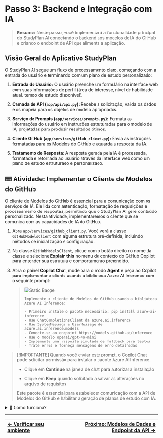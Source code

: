 # Passo 3: Backend e Integração com IA

> **Resumo:**
> Neste passo, você implementará a funcionalidade principal do StudyPlan AI conectando o backend aos modelos de IA do GitHub e criando o endpoint de API que alimenta a aplicação.

## Visão Geral do Aplicativo StudyPlan

O StudyPlan AI segue um fluxo de processamento claro, começando com a entrada do usuário e terminando com um plano de estudo personalizado:

1. **Entrada do Usuário:** O usuário preenche um formulário na interface web com suas informações de perfil (área de interesse, nível de habilidade atual, tempo de estudo disponível).

2. **Camada de API (`app/api/api.py`):** Recebe a solicitação, valida os dados e os mapeia para os objetos de modelo apropriados.

3. **Serviço de Prompts (`app/services/prompts.py`):** Formata as informações do usuário em instruções estruturadas para o modelo de IA, projetadas para produzir resultados ótimos.

4. **Cliente GitHub (`app/services/github_client.py`):** Envia as instruções formatadas para os Modelos do GitHub e aguarda a resposta da IA.

5. **Tratamento de Resposta:** A resposta gerada pela IA é processada, formatada e retornada ao usuário através da interface web como um plano de estudo estruturado e personalizado.

## ⌨️ Atividade: Implementar o Cliente de Modelos do GitHub

O cliente de Modelos do GitHub é essencial para a comunicação com os serviços de IA. Ele lida com autenticação, formatação de requisições e processamento de respostas, permitindo que o StudyPlan AI gere conteúdo personalizado. Nesta atividade, implementaremos o cliente que se comunica com as capacidades de IA do GitHub.

1. Abra `app/services/github_client.py`. Você verá a classe `GitHubModelsClient` com alguma estrutura pré-definida, incluindo métodos de inicialização e configuração.

2. Na classe `GitHubModelsClient`, clique com o botão direito no nome da classe e selecione **Explain this** no menu de contexto do GitHub Copilot para entender sua estrutura e comportamento pretendido.

3. Abra o painel **Copilot Chat**, mude para o modo **Agent** e peça ao Copilot para implementar o cliente usando a biblioteca Azure AI Inference com o seguinte prompt:

    > ![Static Badge](https://img.shields.io/badge/-Prompt-text?style=social\&logo=github%20copilot)
    >
    > ```prompt
    > Implemente o cliente de Modelos do GitHub usando a biblioteca Azure AI Inference:
    >
    > - Primeiro instale o pacote necessário: pip install azure-ai-inference
    > - Use ChatCompletionsClient da azure.ai.inference
    > - Use SystemMessage e UserMessage de azure.ai.inference.models
    > - Conecte-se ao endpoint https://models.github.ai/inference
    > - Use o modelo openai/gpt-4o-mini
    > - Implemente uma resposta simulada de fallback para testes
    > - Trate erros e forneça mensagens de erro detalhadas
    > ```

> [!IMPORTANTE]
> Quando você enviar este prompt, o Copilot Chat pode solicitar permissão para instalar o pacote Azure AI Inference.
> - Clique em **Continue** na janela de chat para autorizar a instalação
>
> - Clique em **Keep** quando solicitado a salvar as alterações no arquivo de requisitos
>
> Este pacote é essencial para estabelecer comunicação com a API de Modelos do GitHub e habilitar a geração de planos de estudo com IA.

<details>
  <summary>🤔 Como funciona?</summary><br/>

A implementação do **GitHubModelsClient** integra-se aos modelos de IA do GitHub para gerar planos de estudo personalizados. Ela usa a **biblioteca Azure AI Inference** para estabelecer conexões seguras com o endpoint da API de Modelos do GitHub, lida com autenticação por meio de **tokens do GitHub** e converte mensagens do usuário no formato apropriado para processamento de IA. 

O cliente inclui um **mecanismo de fallback** que automaticamente muda para respostas simuladas quando a API está indisponível, garantindo que a aplicação permaneça funcional durante o desenvolvimento e testes.

</details>

---

| [← Verificar seu ambiente](02-step.md) | [Próximo: Modelos de Dados e Endpoint da API →](04-step.md) |
|:-----------------------------------|------------------------------------------:|

